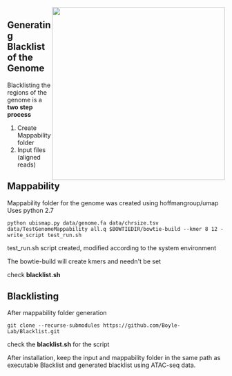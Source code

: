 <img align="right"  src="https://github.com/RadPa/ATAC-seq/blob/main/pre-core%20analysis/blacklist/flowchart-Blacklist.png" width="400" height="400">

## Generating Blacklist of the Genome

Blacklisting the regions of the genome is a **two step process**
  1. Create Mappability folder
  2. Input files (aligned reads)
  
## Mappability

Mappability folder for the genome was created using hoffmangroup/umap \
Uses python 2.7
```
python ubismap.py data/genome.fa data/chrsize.tsv data/TestGenomeMappability all.q $BOWTIEDIR/bowtie-build --kmer 8 12 -write_script test_run.sh
```
test_run.sh script created, modified according to the system environment

The bowtie-build will create kmers and needn't be set 

check **blacklist.sh** 

## Blacklisting 
After mappability folder generation

```git clone --recurse-submodules https://github.com/Boyle-Lab/Blacklist.git``` 

check the **blacklist.sh** for the script

After installation, keep the input and mappability folder in the same path as executable Blacklist and generated blacklist using ATAC-seq data.
